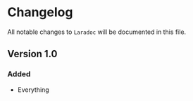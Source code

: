 # Changelog

All notable changes to `Laradoc` will be documented in this file.

## Version 1.0

### Added
- Everything
